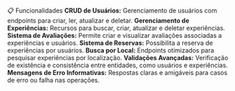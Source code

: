 📋 Funcionalidades
__CRUD de Usuários:__ Gerenciamento de usuários com endpoints para criar, ler, atualizar e deletar.
__Gerenciamento de Experiências:__ Recursos para buscar, criar, atualizar e deletar experiências.
__Sistema de Avaliações:__ Permite criar e visualizar avaliações associadas a experiências e usuários.
__Sistema de Reservas:__ Possibilita a reserva de experiências por usuários.
__Busca por Local:__ Endpoints otimizados para pesquisar experiências por localização.
__Validações Avançadas:__ Verificação de existência e consistência entre entidades, como usuários e experiências.
__Mensagens de Erro Informativas:__ Respostas claras e amigáveis para casos de erro ou falha nas operações.
